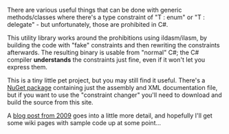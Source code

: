 There are various useful things that can be done with generic methods/classes where there's a type constraint of "T : enum" or "T : delegate" - but unfortunately, those are prohibited in C#.

This utility library works around the prohibitions using ildasm/ilasm, by building the code with "fake" constraints and then rewriting the constraints afterwards. The resulting binary is usable from "normal" C#; the C# compiler **understands** the constraints just fine, even if it won't let you express them.

This is a tiny little pet project, but you may still find it useful. There's a [NuGet package](http://nuget.org/List/Packages/UnconstrainedMelody) containing just the assembly and XML documentation file, but if you want to use the "constraint changer" you'll need to download and build the source from this site.

A [blog post from 2009](http://codeblog.jonskeet.uk/2009/09/10/generic-constraints-for-enums-and-delegates) goes into a little more detail, and hopefully I'll get some wiki pages with sample code up at some point...